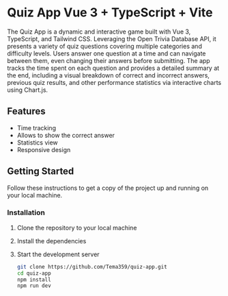 # Quiz App Vue 3 + TypeScript + Vite

The Quiz App is a dynamic and interactive game built with Vue 3, TypeScript, and Tailwind CSS. Leveraging the Open Trivia Database API, it presents a variety of quiz questions covering multiple categories and difficulty levels. Users answer one question at a time and can navigate between them, even changing their answers before submitting. The app tracks the time spent on each question and provides a detailed summary at the end, including a visual breakdown of correct and incorrect answers, previous quiz results, and other performance statistics via interactive charts using Chart.js.

## Features

- Time tracking
- Allows to show the correct answer
- Statistics view
- Responsive design

## Getting Started

Follow these instructions to get a copy of the project up and running on your local machine.

### Installation

1. Clone the repository to your local machine
2. Install the dependencies
3. Start the development server

   ```sh
   git clone https://github.com/Tema359/quiz-app.git
   cd quiz-app
   npm install
   npm run dev
   ```
